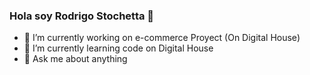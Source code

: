 ### Hola soy Rodrigo Stochetta 👋

<!--
**rodristoch/rodristoch** is a ✨ _special_ ✨ repository because its `README.md` (this file) appears on your GitHub profile.
-->



- 🔭 I’m currently working on e-commerce Proyect (On Digital House)
- 🌱 I’m currently learning code on Digital House 
- 💬 Ask me about anything 

